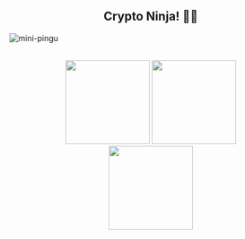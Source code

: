 <div align="center">

## Crypto Ninja! 🥷🏻

<p align="left"> <img src="https://komarev.com/ghpvc/?username=ace-contributor&label=Profile%20views&color=0e75b6&style=plastic" alt="mini-pingu" /> </p>

<br />

<img height="150px" src="https://github-readme-stats.vercel.app/api?username=ace-contributor&hide=issues&count_private=true&private=true&show_icons=true&theme=vue-dark&bg_color=0,243848,34495E,2B3842">
<img height="150px" src="https://github-readme-stats.vercel.app/api/top-langs/?username=ace-contributor&theme=vue-dark&layout=compact&bg_color=0,243848,34495E,2B3842&private=true">

<br />

<img height="150px" src="https://github-readme-stats.vercel.app/api/pin/?username=ace-contributor&repo=ninja.finance&theme=vue-dark&bg_color=0,243848,34495E,2B3842">

<br />

</div>
